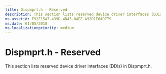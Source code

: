 ```yaml
---
title: Dispmprt.h - Reserved
description: This section lists reserved device driver interfaces (DDIs) in Dispmprt.h.
ms.assetid: F92F15A7-439D-4D45-84EE-A92D1E6AD779
ms.date: 01/05/2018
ms.localizationpriority: medium
---
```


# <span id="display.dispmprt_h_-_reserved"></span>Dispmprt.h - Reserved


This section lists reserved device driver interfaces (DDIs) in Dispmprt.h.

 

 






